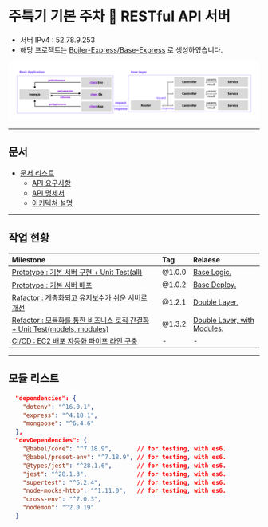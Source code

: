 # 주특기 기본 주차 🎉 RESTful API 서버

- 서버 IPv4 : 52.78.9.253
- 해당 프로젝트는 [Boiler-Express/Base-Express](https://github.com/Boiler-Express/.github/blob/main/profile/BASIC-COURSE.md) 로 생성하였습니다.

![](./docs/architecture/ARCHITECTURE.png)

<hr>

## 문서

- [문서 리스트](https://github.com/unchaptered/hanghae-backend-1/tree/main/docs)
  - [API 요구사항](https://github.com/unchaptered/hanghae-backend-1/blob/main/docs/api/API-REQUIREMENTS.md)
  - [API 명세서](https://github.com/unchaptered/hanghae-backend-1/blob/main/docs/api/API-STATEMENTS.md)
  - [아키텍쳐 설명](https://github.com/unchaptered/hanghae-backend-1/blob/main/docs/architecture/ARCHITECTURE.md)

<hr>

## 작업 현황

| Milestone                                           | Tag    | Relaese |
| :-------------------------------------------------- | :----- | :------ |
| [Prototype : 기본 서버 구현 + Unit Test(all)](https://github.com/unchaptered/hanghae-backend-1/milestone/1)                       | @1.0.0 | [Base Logic.](https://github.com/unchaptered/hanghae-backend-1/releases/tag/%401.0.0) |
| [Prototype : 기본 서버 배포](https://github.com/unchaptered/hanghae-backend-1/milestone/4) | @1.0.2 | [Base Deploy.](https://github.com/unchaptered/hanghae-backend-1/releases/tag/%401.0.2) |
| [Rafactor : 계층화되고 유지보수가 쉬운 서버로 개선](https://github.com/unchaptered/hanghae-backend-1/milestone/2)  | @1.2.1 | [Double Layer.](https://github.com/unchaptered/hanghae-backend-1/releases/tag/%401.2.1) |
| [Refactor : 모듈화를 통한 비즈니스 로직 간결화 + Unit Test(models, modules)](https://github.com/unchaptered/hanghae-backend-1/milestone/5) | @1.3.2 | [Double Layer, with Modules.](https://github.com/unchaptered/hanghae-backend-1/releases/tag/%401.3.2) |
| [CI/CD : EC2 배포 자동화 파이프 라인 구축](https://github.com/unchaptered/hanghae-backend-1/milestone/3)          | - | - |

<hr>

## 모듈 리스트

```json
  "dependencies": {
    "dotenv": "^16.0.1",
    "express": "^4.18.1",
    "mongoose": "^6.4.6"
  },
  "devDependencies": {
    "@babel/core": "^7.18.9",       // for testing, with es6.
    "@babel/preset-env": "^7.18.9", // for testing, with es6.
    "@types/jest": "^28.1.6",       // for testing, with es6.
    "jest": "^28.1.3",              // for testing, with es6.
    "supertest": "^6.2.4",          // for testing, with es6.
    "node-mocks-http": "^1.11.0",   // for testing, with es6.
    "cross-env": "^7.0.3",
    "nodemon": "^2.0.19"
  }
```
